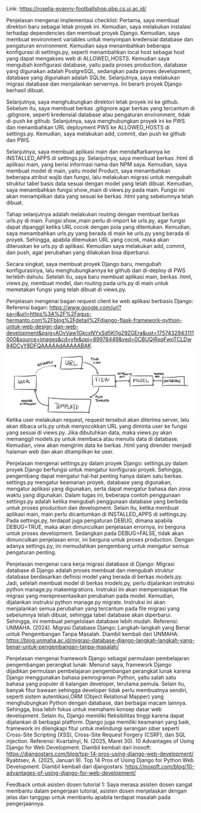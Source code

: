Link: https://roselia-evanny-footballshop.pbp.cs.ui.ac.id/

Penjelasan mengenai implementasi checklist:
Pertama, saya membuat direktori baru sebagai letak proyek ini. Kemudian, saya melakukan instalasi terhadap dependencies dan membuat proyek Django. Kemudian, saya membuat environment variables untuk menyimpan kredensial database dan pengaturan environment. Kemudian saya menambahkan beberapa konfigurasi di settings.py, seperti menambahkan local host sebagai host yang dapat mengakses web di ALLOWED_HOSTS. Kemudian saya mengubah konfigurasi database, yaitu pada proses production, database yang digunakan adalah PostgreSQL, sedangkan pada proses development, database yang digunakan adalah SQLite. Selanjutnya, saya melakukan migrasi database dan menjalankan servernya. Ini berarti proyek Django berhasil dibuat.

Selanjutnya, saya menghubungkan direktori letak proyek ini ke github. Sebelum itu, saya membuat berkas .gitignore agar berkas yang tercantum di .gitignore, seperti kredensial database atau pengaturan environment, tidak di-push ke github. Selanjutnya, saya menghubungkan proyek ini ke PWS dan menambahkan URL deployment PWS ke ALLOWED_HOSTS di settings.py. Kemudian, saya melakukan add, commit, dan push ke github dan PWS.

Selanjutnya, saya membuat aplikasi main dan mendaftarkannya ke INSTALLED_APPS di settings.py. Selanjutnya, saya membuat berkas .html di aplikasi main, yang berisi informasi nama dan NPM saya. Kemudian, saya membuat model di main, yaitu model Product, saya menambahkan beberapa atribut wajib dan fungsi, lalu melakukan migrasi untuk mengubah struktur tabel basis data sesuai dengan model yang telah dibuat. Kemudian, saya menambahkan fungsi show_main di views.py pada main. Fungsi ini akan menampilkan data yang sesuai ke berkas .html yang sebelumnya telah dibuat.

Tahap selanjutnya adalah melakukan routing dengan membuat berkas urls.py di main. Fungsi show_main perlu di-import ke urls.py, agar fungsi dapat dipanggil ketika URL cocok dengan pola yang ditentukan. Kemudian, saya menambahkan urls.py yang berada di main ke urls.py yang berada di proyek. Sehingga, apabila ditemukan URL yang cocok, maka akan diteruskan ke urls.py di aplikasi. Kemudian saya melakukan add, commit, dan push, agar perubahan yang dilakukan bisa diperbarui.

Secara singkat, saya membuat proyek Django baru, mengubah konfigurasinya, lalu menghubungkannya ke github dan di-deploy di PWS terlebih dahulu. Setelah itu, saya baru membuat aplikasi main, berkas .html, views.py, membuat model, dan routing pada urls.py di main untuk memetakan fungsi yang telah dibuat di views.py.

Penjelasan mengenai bagan request client ke web aplikasi berbasis Django:
Referensi bagan: https://www.google.com/url?sa=i&url=https%3A%2F%2Fagus-hermanto.com%2Fblog%2Fdetail%2Fdjango-flask-framework-python-untuk-web-design-dan-web-development&psig=AOvVaw1GkcxNYxSd5Kl1g29ZGEra&ust=1757432943111000&source=images&cd=vfe&opi=89978449&ved=0CBUQjRxqFwoTCLDw84DCyY8DFQAAAAAdAAAAABAK
![Bagan mengenai urls.py, views.py, models.py, dan .html](image.png)
Ketika user melakukan request, request tersebut akan diterima server, lalu akan dibaca urls.py untuk menyocokkan URL yang diminta user ke fungsi yang sesuai di views.py. Jika dibutuhkan data, maka views.py akan memanggil models.py untuk membaca atau menulis data di database. Kemudian, view akan mengirim data ke berkas .html yang dirender menjadi halaman web dan akan ditampilkan ke user.

Penjelasan mengenai settings.py dalam proyek Django:
settings.py dalam proyek Django berfungsi untuk mengatur konfigurasi proyek. Sehingga, pengembang dapat mengatur hal-hal penting hanya dalam satu berkas. settings.py mengatur keamanan proyek, database yang digunakan,  mengatur aplikasi yang digunakan, serta dapat mengatur bahasa dan zona waktu yang digunakan. Dalam tugas ini, beberapa contoh penggunaan settings.py adalah ketika mengubah penggunaan database yang berbeda untuk proses production dan development. Selain itu, ketika membuat aplikasi main, main perlu dicantumkan di INSTALLED_APPS di settings.py. Pada settings.py, terdapat juga pengaturan DEBUG, dimana apabila DEBUG=TRUE, maka akan dimunculkan penjelasan errornya, ini berguna untuk proses development. Sedangkan pada DEBUG=FALSE, tidak akan dimunculkan penjelasan error, ini berguna untuk proses production. Dengan adanya settings.py, ini memudahkan pengembang untuk mengatur semua pengaturan penting.

Penjelasan mengenai cara kerja migrasi database di Django:
Migrasi database di Django adalah proses membuat dan mengubah struktur database berdasarkan definisi model yang berada di berkas models.py. Jadi, setelah membuat model di berkas models.py, perlu dijalankan instruksi python manage.py makemigrations. Instruksi ini akan mempersiapkan file migrasi yang merepresentasikan perubahan pada model. Kemudian, dijalankan instruksi python manage.py migrate. Instruksi ini akan menjalankan semua perubahan yang tercantum pada file migrasi yang sebelumnya telah dibuat, sehingga tabel database akan diperbarui. Sehingga, ini membuat pengelolaan database lebih mudah.
Referensi: 
UNMAHA. (2024). Migrasi Database Django: Langkah-langkah yang Benar untuk Pengembangan Tanpa Masalah. Diambil kembali dari UNMAHA: https://blog.unmaha.ac.id/migrasi-database-django-langkah-langkah-yang-benar-untuk-pengembangan-tanpa-masalah/

Penjelasan mengenai framework Django sebagai permulaan pembelajaran pengembangan perangkat lunak:
Menurut saya, framework Django dijadikan permulaan pembelajaran pengembangan perangkat lunak karena Django menggunakan bahasa pemrograman Python, yaitu salah satu bahasa yang populer di kalangan developer, terutama pemula. Selain itu, banyak fitur bawaan sehingga developer tidak perlu membuatnya sendiri, seperti sistem autentikasi,ORM (Object Relational Mapper) yang menghubungkan Python dengan database, dan berbagai macam lainnya. Sehingga, bisa lebih fokus untuk memahami konsep dasar web development. Selain itu, Django memiliki fleksibilitas tinggi karena dapat dijalankan di berbagai platform. Django juga memiliki keamanan yang baik, framework ini dilengkapi fitur untuk melindungi serangan siber seperti Cross-Site Scripting (XSS), Cross-Site Request Forgery (CSRF), dan SQL injection.
Referensi:
Kvartalnyi, N. (2025, Maret 30). 10 Advantages of Using Django for Web Development. Diambil kembali dari inoxoft: https://djangostars.com/blog/top-14-pros-using-django-web-development/
Ryabtsev, A. (2025, Januari 9). Top 14 Pros of Using Django for Python Web Development. Diambil kembali dari djangostars: https://inoxoft.com/blog/10-advantages-of-using-django-for-web-development/

Feedback untuk asisten dosen tutorial 1:
Saya merasa asisten dosen sangat membantu dalam pengerjaan tutorial, asisten dosen menjelaskan dengan jelas dan tanggap untuk membantu apabila terdapat masalah pada pengerjaannya.
